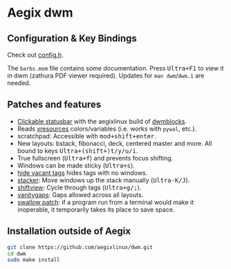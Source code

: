# Aegix dwm

## Configuration & Key Bindings

Check out [config.h](config.h).

The `barbs.mom` file contains some documentation.
Press <kbd>Ultra+F1</kbd> to view it in dwm (zathura PDF viewer required).
Updates for `man dwm`/`dwm.1` are needed.

## Patches and features

- [Clickable statusbar](https://dwm.suckless.org/patches/statuscmd/) with the aegixlinux build of [dwmblocks](https://github.com/aegixlinux/dwm).
- Reads [xresources](https://dwm.suckless.org/patches/xresources/) colors/variables (i.e. works with `pywal`, etc.).
- scratchpad: Accessible with <kbd>mod+shift+enter</kbd>.
- New layouts: bstack, fibonacci, deck, centered master and more. All bound to keys <kbd>Ultra+(shift+)t/y/u/i</kbd>.
- True fullscreen (<kbd>Ultra+f</kbd>) and prevents focus shifting.
- Windows can be made sticky (<kbd>Ultra+s</kbd>).
- [hide vacant tags](https://dwm.suckless.org/patches/hide_vacant_tags/) hides tags with no windows.
- [stacker](https://dwm.suckless.org/patches/stacker/): Move windows up the stack manually (<kbd>Ultra-K/J</kbd>).
- [shiftview](https://dwm.suckless.org/patches/nextprev/): Cycle through tags (<kbd>Ultra+g/;</kbd>).
- [vanitygaps](https://dwm.suckless.org/patches/vanitygaps/): Gaps allowed across all layouts.
- [swallow patch](https://dwm.suckless.org/patches/swallow/): if a program run from a terminal would make it inoperable, it temporarily takes its place to save space.


## Installation outside of Aegix

```bash
git clone https://github.com/aegixlinux/dwm.git
cd dwm
sudo make install
```
